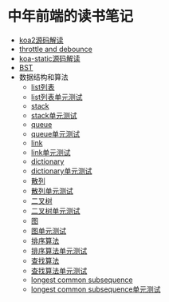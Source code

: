 # 中年前端的读书笔记
- <a href='https://github.com/daydream-like/notebook/issues/1'>koa2源码解读 </a>
- <a href='https://github.com/daydream-like/notebook/issues/2'>throttle and debounce </a>
- <a href='https://github.com/daydream-like/notebook/blob/master/src/static.md'>koa-static源码解读</a>
- <a href='https://github.com/daydream-like/notebook/issues/3'>BST </a>
- 数据结构和算法 
  - <a href='https://github.com/daydream-like/notebook/blob/master/leetcode_like/list.js'>list列表</a>
  - <a href='https://github.com/daydream-like/notebook/blob/master/leetcode_like/list.test.js'>list列表单元测试</a>
  - <a href='https://github.com/daydream-like/notebook/blob/master/leetcode_like/stack.js'>stack</a>
  - <a href='https://github.com/daydream-like/notebook/blob/master/leetcode_like/stack.test.js'>stack单元测试</a>
  - <a href='https://github.com/daydream-like/notebook/blob/master/leetcode_like/queue.js'>queue</a>
  - <a href='https://github.com/daydream-like/notebook/blob/master/leetcode_like/queue.test.js'>queue单元测试</a>
  - <a href='https://github.com/daydream-like/notebook/blob/master/leetcode_like/link.js'>link</a>
  - <a href='https://github.com/daydream-like/notebook/blob/master/leetcode_like/link.test.js'>link单元测试</a>
  - <a href='https://github.com/daydream-like/notebook/blob/master/leetcode_like/dictionary.js'>dictionary</a>
  - <a href='https://github.com/daydream-like/notebook/blob/master/leetcode_like/dictionary.test.js'>dictionary单元测试</a>
  - <a href='https://github.com/daydream-like/notebook/blob/master/leetcode_like/hash.js'>散列</a>
  - <a href='https://github.com/daydream-like/notebook/blob/master/leetcode_like/hash.test.js'>散列单元测试</a>
  - <a href='https://github.com/daydream-like/notebook/blob/master/leetcode_like/tree.js'>二叉树</a>
  - <a href='https://github.com/daydream-like/notebook/blob/master/leetcode_like/tree.test.js'>二叉树单元测试</a>
  - <a href='https://github.com/daydream-like/notebook/blob/master/leetcode_like/graph.js'>图</a>
  - <a href='https://github.com/daydream-like/notebook/blob/master/leetcode_like/graph.test.js'>图单元测试</a>
  - <a href='https://github.com/daydream-like/notebook/blob/master/leetcode_like/sort.js'>排序算法</a>
  - <a href='https://github.com/daydream-like/notebook/blob/master/leetcode_like/sort.test.js'>排序算法单元测试</a>
  - <a href='https://github.com/daydream-like/notebook/blob/master/leetcode_like/search.js'>查找算法</a>
  - <a href='https://github.com/daydream-like/notebook/blob/master/leetcode_like/search.test.js'>查找算法单元测试</a>
  - <a href='https://github.com/daydream-like/notebook/blob/master/leetcode_like/DynamicProgramming.js'>longest common subsequence</a>
  - <a href='https://github.com/daydream-like/notebook/blob/master/leetcode_like/DynamicProgramming.test.js'>longest common subsequence单元测试</a>
